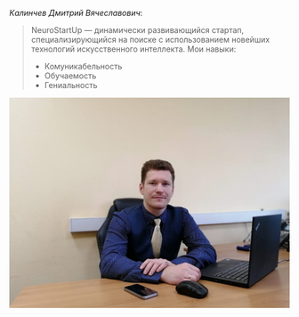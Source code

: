 _Калинчев Дмитрий Вячеславович_:
> NeuroStartUp — динамически развивающийся стартап, специализирующийся на поиске с использованием новейших технологий искусственного интеллекта.
> Мои навыки:
> * Комуникабельность
> * Обучаемость
> * Гениальность

![](img/me.jpg)
